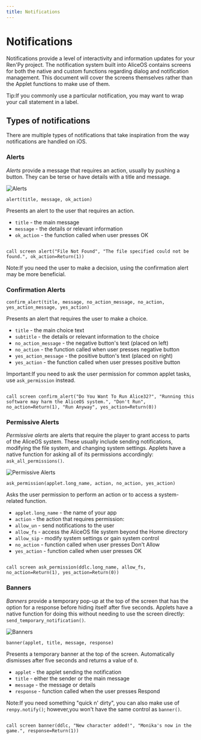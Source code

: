 ```yaml
---
title: Notifications
---
```

Notifications
=============

Notifications provide a level of interactivity and information updates for your Ren'Py project. The notification system built into AliceOS contains screens for both the native and custom functions regarding dialog and notification management. This document will cover the screens themselves rather than the Applet functions to make use of them.
<div class="p-notification--caution">
  <p class="p-notification__response">
    <span class="p-notification__status">Tip:</span>If you commonly use a particular notification, you may want to wrap your call statement in a label.
  </p>
</div>


Types of notifications
----------------------

There are multiple types of notifications that take inspiration from the way notifications are handled on iOS.

### Alerts

*Alerts* provide a message that requires an action, usually by pushing a button. They can be terse or have details with a title and message.

![Alerts](https://imgur.com/lGlEmZu.png)

`alert(title, message, ok_action)`

Presents an alert to the user that requires an action.

-   `title` - the main message
-   `message` - the details or relevant information
-   `ok_action` - the function called when user presses OK

<pre><code class = "prettyprint lang-py">
call screen alert("File Not Found", "The file specified could not be found.", ok_action=Return(1))
</code></pre>

<div class="p-notification--caution">
  <p class="p-notification__response">
    <span class="p-notification__status">Note:</span>If you need the user to make a decision, using the confirmation alert may be more beneficial.
  </p>
</div>

### Confirmation Alerts

`confirm_alert(title, message, no_action_message, no_action, yes_action_message, yes_action)`

Presents an alert that requires the user to make a choice.

-   `title` - the main choice text
-   `subtitle` - the details or relevant information to the choice
-   `no_action_message` - the negative button's text (placed on left)
-   `no_action` - the function called when user presses negative button
-   `yes_action_message` - the positive button's text (placed on right)
-   `yes_action` - the function called when user presses positive button

<div class="p-notification--caution">
  <p class="p-notification__response">
    <span class="p-notification__status">Important:</span>If you need to ask the user permission for common applet tasks, use <code>ask_permission</code> instead.
  </p>
</div>

<pre><code class = "prettyprint lang-py">
call screen confirm_alert("Do You Want To Run Alice32?", "Running this software may harm the AliceOS system.", "Don't Run", no_action=Return(1), "Run Anyway", yes_action=Return(0))
</code></pre>

### Permissive Alerts

*Permissive alerts* are alerts that require the player to grant access to parts of the AliceOS system. These usually include sending notifications, modifying the file system, and changing system settings. Applets have a native function for asking all of its permissions accordingly: `ask_all_permissions()`.

![Permissive Alerts](https://imgur.com/quWQALX.png)

`ask_permission(applet.long_name, action, no_action, yes_action)`

Asks the user permission to perform an action or to access a
system-related function.

-   `applet.long_name` - the name of your app
-   `action` - the action that requires permission:
-   `allow_un` - send notifications to the user
-   `allow_fs` - access the AliceOS file system beyond the Home
    directory
-   `allow_sip` - modify system settings or gain system control
-   `no_action` - function called when user presses Don't Allow
-   `yes_action` - function called when user presses OK

<pre><code class = "prettyprint lang-py">
call screen ask_permission(ddlc.long_name, allow_fs, no_action=Return(1), yes_action=Return(0))
</code></pre>

### Banners

*Banners* provide a temporary pop-up at the top of the screen that has the option for a response before hiding itself after five seconds. Applets have a native function for doing this without needing to use the screen directly: `send_temporary_notification()`.

![Banners](https://imgur.com/kKpx6ji.png)

`banner(applet, title, message, response)`

Presents a temporary banner at the top of the screen. Automatically dismisses after five seconds and returns a value of `0`.

-   `applet` - the applet sending the notification
-   `title` - either the sender or the main message
-   `message` - the message or details
-   `response` - function called when the user presses Respond

<div class="p-notification--caution">
  <p class="p-notification__response">
    <span class="p-notification__status">Note:</span>If you need something "quick n' dirty", you can also make use of <code>renpy.notify()</code>; however,you won't have the same control as <code>banner()</code>.
  </p>
</div>

<pre><code class = "prettyprint lang-py">
call screen banner(ddlc, "New character added!", "Monika's now in the game.", response=Return(1))
</code></pre>
